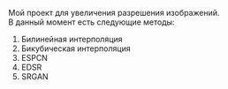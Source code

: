 Мой проект для увеличения разрешения изображений.\
В данный момент есть следующие методы:
1. Билинейная интерполяция
2. Бикубическая интерполяция
3. ESPCN
4. EDSR
5. SRGAN
